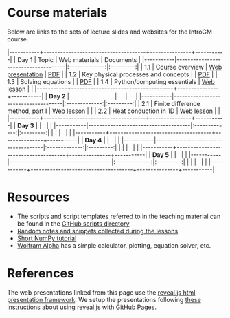 Course materials
================

Below are links to the sets of lecture slides and websites for the IntroGM course.

|-----------+-------------------------------------+---------------+-----------|
| Day 1     | Topic                               | Web materials | Documents |
|-----------|-------------------------------------|:-------------:|:---------:|
| 1.1       | Course overview                     | [Web presentation](https://introgm.github.io/slides/course-overview/) | [PDF](https://introgm.github.io/slides/course-overview/01-Course-overview.pdf) |
| 1.2       | Key physical processes and concepts |               | [PDF](https://introgm.github.io/slides/key-physical-processes-and-concepts/02-Key-physical-processes-and-concepts.pdf) |
| 1.3       | Solving equations                   |               | [PDF](https://introgm.github.io/slides/solving-equations/03-Solving-equations.pdf) |
| 1.4       | Python/computing essentials         | [Web lesson](https://introgm.github.io/lessons/python_essentials.html) |     |
|-----------+-------------------------------------+---------------+-----------|
| **Day 2** |                                     |               |           |
|-----------|-------------------------------------|:-------------:|:---------:|
| 2.1       | Finite difference method, part I    | [Web lesson](https://introgm.github.io/lessons/finite_differences_1.html) |     |
| 2.2       | Heat conduction in 1D               | [Web lesson](https://introgm.github.io/lessons/fd_heat_conduction.html) |     |
|-----------+-------------------------------------+---------------+-----------|
| **Day 3** |                                     |               |           |
|-----------|-------------------------------------|:-------------:|:---------:|
|           |                                     |               |           |
|-----------+-------------------------------------+---------------+-----------|
| **Day 4** |                                     |               |           |
|-----------|-------------------------------------|:-------------:|:---------:|
|           |                                     |               |           |
|-----------+-------------------------------------+---------------+-----------|
| **Day 5** |                                     |               |           |
|-----------|-------------------------------------|:-------------:|:---------:|
|           |                                     |               |           |
|-----------+-------------------------------------+---------------+-----------|

Resources
=========
- The scripts and script templates referred to in the teaching material can be found in the [GitHub scripts directory](https://github.com/IntroGM/introgm.github.io/tree/master/teaching_material/docs/source/scripts)
- [Random notes and snippets collected during the lessons](https://hackmd.io/JwZgrAZgphCMUFpgAYBsAjBAWWYsPXQwRGAGMssoyBDAdjoCZGg=#)
- [Short NumPy tutorial](https://engineering.ucsb.edu/~shell/che210d/numpy.pdf)
- [Wolfram Alpha](https://www.wolframalpha.com/examples/Math.html) has a simple calculator, plotting, equation solver, etc.

References
==========
The web presentations linked from this page use the [reveal.js html presentation framework](https://github.com/hakimel/reveal.js/).
We setup the presentations following [these instructions](https://www.chenhuijing.com/blog/revealjs-and-github-pages/#🎹) about using [reveal.js](https://github.com/hakimel/reveal.js/) with [GitHub Pages](https://pages.github.com/).
